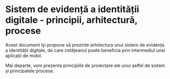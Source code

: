 # Sistem de evidență a identității digitale - principii, arhitectură, procese

Acest document își propune să prezinte arhitectura unui sistem de evidența a identității digitale, de care cetățeanul poate beneficia prin intermediul unei aplicații de mobil.

Mai departe, vom prezenta principiile de proiectare ale unui astfel de sistem și principalele procese.